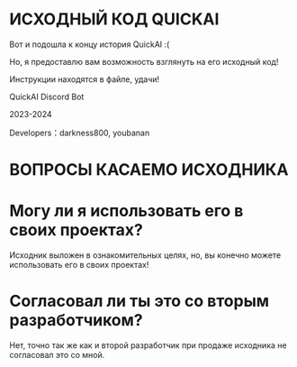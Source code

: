 # ИСХОДНЫЙ КОД QUICKAI
Вот и подошла к концу история QuickAI :(


Но, я предоставлю вам возможность взглянуть на его исходный код!

Инструкции находятся в файле, удачи!

QuickAI Discord Bot

2023-2024

Developers：darkness800, youbanan

# ВОПРОСЫ КАСАЕМО ИСХОДНИКА

# Могу ли я использовать его в своих проектах?
Исходник выложен в ознакомительных целях, но, вы конечно можете использовать его в своих проектах!

# Согласовал ли ты это со вторым разработчиком?
Нет, точно так же как и второй разработчик при продаже исходника не согласовал это со мной.



